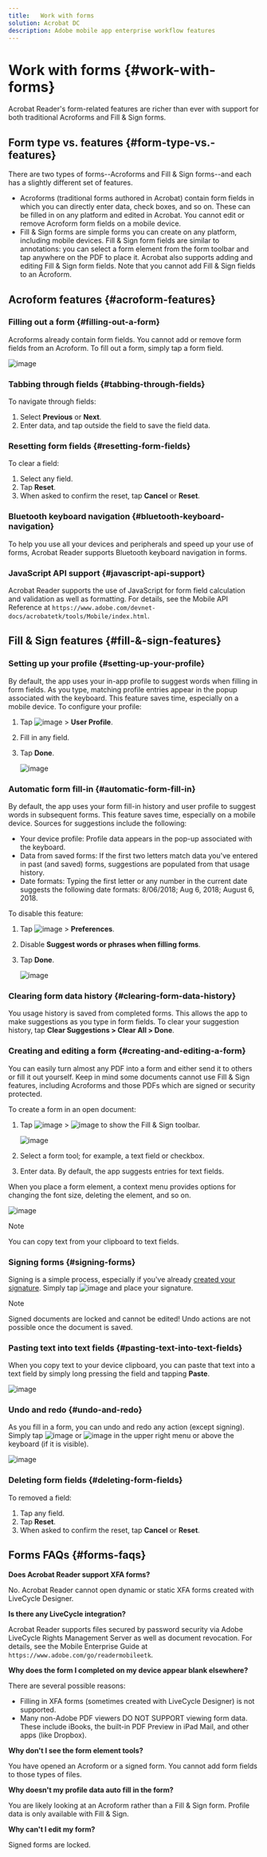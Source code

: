 ```yaml
---
title:   Work with forms
solution: Acrobat DC
description: Adobe mobile app enterprise workflow features
---
```


# Work with forms {#work-with-forms}

Acrobat Reader's form-related features are richer than ever with support for both traditional Acroforms and Fill & Sign forms. 

## Form type vs. features {#form-type-vs.-features}

There are two types of forms--Acroforms and Fill & Sign forms--and each has a slightly different set of features. 

* Acroforms (traditional forms authored in Acrobat) contain form fields in which you can directly enter data, check boxes, and so on. These can be filled in on any platform and edited in Acrobat. You cannot edit or remove Acroform form fields on a mobile device. 
* Fill & Sign forms  are simple forms you can create on any platform, including mobile devices. Fill & Sign form fields are similar to annotations: you can select a form element from the form toolbar and tap anywhere on the PDF to place it. Acrobat also supports adding and editing Fill & Sign form fields. Note that you cannot add Fill & Sign fields to an Acroform. 

## Acroform features {#acroform-features}

### Filling out a form {#filling-out-a-form}

Acroforms already contain form fields. You cannot add or remove form fields from an Acroform. To fill out a form, simply tap a form field.  


![image](./images/forms.png)

### Tabbing through fields {#tabbing-through-fields}

To navigate through fields:

1. Select **Previous** or **Next**.
1. Enter data, and tap outside the field to save the field data.

### Resetting form fields {#resetting-form-fields}

To clear a field: 

1. Select any field.
1. Tap **Reset**.
1. When asked to confirm the reset, tap **Cancel** or **Reset**.

### Bluetooth keyboard navigation {#bluetooth-keyboard-navigation}

To help you use all your devices and peripherals and speed up your use of forms, Acrobat Reader supports Bluetooth keyboard navigation in forms.

### JavaScript API support {#javascript-api-support}

Acrobat Reader supports the use of JavaScript for form field calculation and validation as well as formatting. For details, see the Mobile API Reference at ``https://www.adobe.com/devnet-docs/acrobatetk/tools/Mobile/index.html``.

## Fill & Sign features {#fill-&-sign-features}

### Setting up your profile {#setting-up-your-profile}

By default, the app uses your in-app profile to suggest words when filling in form fields. As you type, matching profile entries appear in the popup associated with the keyboard.  This feature saves time, especially on a mobile device. To configure your profile:

1. Tap ![image](./images/profileicon.png) > **User Profile**. 
1. Fill in any field.
1. Tap **Done**.

   ![image](./images/profile.png)

### Automatic form fill-in {#automatic-form-fill-in}

By default, the app uses your form fill-in history and user profile to suggest words in  subsequent forms. This feature saves time, especially on a mobile device. Sources for suggestions include the following: 

* Your device profile: Profile data appears in the pop-up associated with the keyboard. 
* Data from saved forms: If the first two letters match data you've entered in past (and saved) forms, suggestions are populated from that usage history. 
* Date formats: Typing the first letter or any number in the current date suggests the following date formats: 8/06/2018; Aug 6, 2018; August 6, 2018.

To disable this feature:

1. Tap ![image](./images/profileicon.png) > **Preferences**. 
1. Disable **Suggest words or phrases when filling forms**.
1. Tap **Done**.

   ![image](./images/suggest.png)

### Clearing form data history {#clearing-form-data-history}

You usage history is saved from completed forms. This allows the app to make suggestions as you type in form fields. To clear your suggestion history, tap **Clear Suggestions > Clear All > Done**. 

### Creating and editing a form {#creating-and-editing-a-form}

You can easily turn almost any PDF into a form and either send it to others or fill it out yourself. Keep in mind some documents cannot use Fill & Sign features, including Acroforms and those PDFs which are signed or security protected. 

To create a form in an open document: 

1. Tap  ![image](./images/editicon.png) > ![image](./images/fillsignicon.png) to show the Fill & Sign toolbar. 

   ![image](./images/editbuttonmenu.png)

1. Select a form tool; for example, a text field or checkbox. 
1. Enter data. By default, the app suggests entries for text fields. 

When you place a form element, a context menu provides options for changing the font size, deleting the element, and so on.

   ![image](./images/formeditmenu.png)

   >[!NOTE]
   >
   >  You can copy text from your clipboard to text fields. 

### Signing forms {#signing-forms}

Signing is a simple process, especially if you've already [created your signature](signing.md). Simply tap ![image](./images/signicon.png) and place your signature. 

   >[!NOTE]
   >
   > Signed documents are locked and cannot be edited! Undo actions are not possible once the document is saved. 

### Pasting text into text fields {#pasting-text-into-text-fields}

When you copy text to your device clipboard, you can paste that text into a text field by simply long pressing the field and tapping **Paste**. 

   ![image](./images/pastetext.png)

### Undo and redo {#undo-and-redo}

As you fill in a form, you can undo and redo any action (except signing). Simply tap ![image](./images/undoicon.png) or ![image](./images/redoicon.png) in the upper right menu or above the keyboard (if it is visible).

   ![image](./images/undoredo.png)

### Deleting form fields {#deleting-form-fields}

To removed a field: 

1. Tap any field.
1. Tap **Reset**.
1. When asked to confirm the reset, tap **Cancel** or **Reset**.

## Forms FAQs {#forms-faqs}

**Does Acrobat Reader support XFA forms?**

No. Acrobat Reader cannot open dynamic or static XFA forms created with LiveCycle Designer.

**Is there any LiveCycle integration?**

Acrobat Reader supports files secured by password security via Adobe LiveCycle Rights Management Server as well as document revocation. For details, see the Mobile Enterprise Guide at ``https://www.adobe.com/go/readermobileetk``.

**Why does the form I completed on my device appear blank elsewhere?**

There are several possible reasons:

* Filling in XFA forms (sometimes created with LiveCycle Designer) is not supported.
* Many non-Adobe PDF viewers DO NOT SUPPORT viewing form data. These include iBooks, the built-in PDF Preview in iPad Mail, and other apps (like Dropbox).

**Why don't I see the form element tools?**

You have opened an Acroform or a signed form. You cannot add form fields to those types of files. 

**Why doesn't my profile data auto fill in the form?**

You are likely looking at an Acroform rather than a Fill & Sign form. Profile data is only available with Fill & Sign. 

**Why can't I edit my form?**

Signed forms are locked. 
